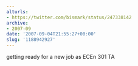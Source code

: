 ```yaml
---
alturls:
- https://twitter.com/bismark/status/247338142
archive:
- 2007-09
date: '2007-09-04T21:55:27+00:00'
slug: '1188942927'
---
```


getting ready for a new job as ECEn 301 TA

